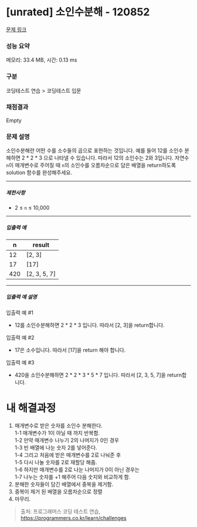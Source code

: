 # [unrated] 소인수분해 - 120852 

[문제 링크](https://school.programmers.co.kr/learn/courses/30/lessons/120852) 

### 성능 요약

메모리: 33.4 MB, 시간: 0.13 ms

### 구분

코딩테스트 연습 > 코딩테스트 입문

### 채점결과

Empty

### 문제 설명

<p>소인수분해란 어떤 수를 소수들의 곱으로 표현하는 것입니다. 예를 들어 12를 소인수 분해하면 2 * 2 * 3 으로 나타낼 수 있습니다. 따라서 12의 소인수는 2와 3입니다. 자연수 <code>n</code>이 매개변수로 주어질 때 <code>n</code>의 소인수를 오름차순으로 담은 배열을 return하도록 solution 함수를 완성해주세요.</p>

<hr>

<h5>제한사항</h5>

<ul>
<li>2 ≤ <code>n</code> ≤ 10,000</li>
</ul>

<hr>

<h5>입출력 예</h5>
<table class="table">
        <thead><tr>
<th>n</th>
<th>result</th>
</tr>
</thead>
        <tbody><tr>
<td>12</td>
<td>[2, 3]</td>
</tr>
<tr>
<td>17</td>
<td>[17]</td>
</tr>
<tr>
<td>420</td>
<td>[2, 3, 5, 7]</td>
</tr>
</tbody>
      </table>
<hr>

<h5>입출력 예 설명</h5>

<p>입출력 예 #1</p>

<ul>
<li>12를 소인수분해하면 2 * 2 * 3 입니다. 따라서 [2, 3]을 return합니다.</li>
</ul>

<p>입출력 예 #2</p>

<ul>
<li>17은 소수입니다. 따라서 [17]을 return 해야 합니다.</li>
</ul>

<p>입출력 예 #3</p>

<ul>
<li>420을 소인수분해하면 2 * 2 * 3 * 5 * 7 입니다. 따라서 [2, 3, 5, 7]을 return합니다.</li>
</ul>

# 내 해결과정
1. 매개변수로 받은 숫자를 소인수 분해한다.<br/>
        1-1 매개변수가 1이 아닐 때 까지 반복함.<br/>
        1-2 만약 매개변수 나누기 2의 나머지가 0인 경우<br/>
        1-3 빈 배열에 나눈 숫자 2를 넣어준다. <br/>
        1-4 그리고 처음에 받은 매개변수를 2로 나눠준 후 <br/>
        1-5 다시 나눌 숫자를 2로 재할당 해줌.<br/>
        1-6 하지만 매개변수를 2로 나눈 나머지가 0이 아닌 경우는<br/>
        1-7 나누는 숫자를 +1 해주어 다음 숫지와 비교하게 함.<br/>
2. 분해한 숫자들이 담긴 배열에서 중복을 제거함.
3. 중복이 제거 된 배열을 오름차순으로 정렬
4. 마무리.


> 출처: 프로그래머스 코딩 테스트 연습, https://programmers.co.kr/learn/challenges
